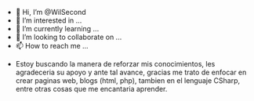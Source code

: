 - 👋 Hi, I’m @WilSecond
- 👀 I’m interested in ...
- 🌱 I’m currently learning ...
- 💞️ I’m looking to collaborate on ...
- 📫 How to reach me ...

<!---
WilSecond/WilSecond is a ✨ special ✨ repository because its `README.md` (this file) appears on your GitHub profile.
You can click the Preview link to take a look at your changes.
--->
- Estoy buscando la manera de reforzar mis conocimientos, les agradeceria su apoyo y  ante tal avance, gracias
me  trato de enfocar en crear paginas web, blogs (html, php), tambien en el lenguaje CSharp, entre otras cosas que  me encantaria aprender.
